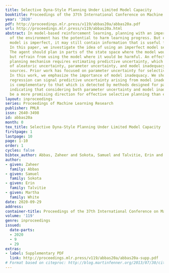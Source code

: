 ```yaml
---
title: Selective Dyna-Style Planning Under Limited Model Capacity
booktitle: Proceedings of the 37th International Conference on Machine Learning
year: '2020'
pdf: http://proceedings.mlr.press/v119/abbas20a/abbas20a.pdf
url: http://proceedings.mlr.press/v119/abbas20a.html
abstract: In model-based reinforcement learning, planning with an imperfect model
  of the environment has the potential to harm learning progress. But even when a
  model is imperfect, it may still contain information that is useful for planning.
  In this paper, we investigate the idea of using an imperfect model selectively.
  The agent should plan in parts of the state space where the model would be helpful
  but refrain from using the model where it would be harmful. An effective selective
  planning mechanism requires estimating predictive uncertainty, which arises out
  of aleatoric uncertainty, parameter uncertainty, and model inadequacy, among other
  sources. Prior work has focused on parameter uncertainty for selective planning.
  In this work, we emphasize the importance of model inadequacy. We show that heteroscedastic
  regression can signal predictive uncertainty arising from model inadequacy that
  is complementary to that which is detected by methods designed for parameter uncertainty,
  indicating that considering both parameter uncertainty and model inadequacy may
  be a more promising direction for effective selective planning than either in isolation.
layout: inproceedings
series: Proceedings of Machine Learning Research
publisher: PMLR
issn: 2640-3498
id: abbas20a
month: 0
tex_title: Selective Dyna-Style Planning Under Limited Model Capacity
firstpage: 1
lastpage: 10
page: 1-10
order: 1
cycles: false
bibtex_author: Abbas, Zaheer and Sokota, Samuel and Talvitie, Erin and White, Martha
author:
- given: Zaheer
  family: Abbas
- given: Samuel
  family: Sokota
- given: Erin
  family: Talvitie
- given: Martha
  family: White
date: 2020-09-29
address: 
container-title: Proceedings of the 37th International Conference on Machine Learning
volume: '119'
genre: inproceedings
issued:
  date-parts:
  - 2020
  - 9
  - 29
extras:
- label: Supplementary PDF
  link: http://proceedings.mlr.press/v119/abbas20a/abbas20a-supp.pdf
# Format based on citeproc: http://blog.martinfenner.org/2013/07/30/citeproc-yaml-for-bibliographies/
---
```


